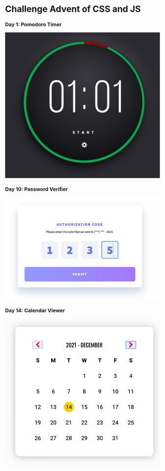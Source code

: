 # Challenge Advent of CSS and JS

### Day 1: Pomodoro Timer

![pomodoro-timer](/images/day1.png "pomodoro-timer")

### Day 10: Password Verifier

![password-verifier](/images/day10.png "Password Verifier")

### Day 14: Calendar Viewer

![calendar viewer](/images/day14.png "Calendar Viewer")